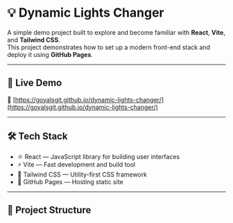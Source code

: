 # 💡 Dynamic Lights Changer

A simple demo project built to explore and become familiar with **React**, **Vite**, and **Tailwind CSS**.  
This project demonstrates how to set up a modern front-end stack and deploy it using **GitHub Pages**.

---

## 🚀 Live Demo

🔗 [https://goyalsgit.github.io/dynamic-lights-changer/](https://goyalsgit.github.io/dynamic-lights-changer/)

---

## 🛠️ Tech Stack

- ⚛️ React — JavaScript library for building user interfaces
- ⚡ Vite — Fast development and build tool
- 🎨 Tailwind CSS — Utility-first CSS framework
- 🚀 GitHub Pages — Hosting static site

---

## 📂 Project Structure

